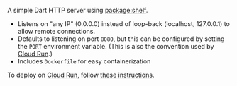 A simple Dart HTTP server using [package:shelf](https://pub.dev/packages/shelf).

- Listens on "any IP" (0.0.0.0) instead of loop-back (localhost, 127.0.0.1) to
  allow remote connections.
- Defaults to listening on port `8080`, but this can be configured by setting
  the `PORT` environment variable. (This is also the convention used by
  [Cloud Run](https://cloud.google.com/run).)
- Includes `Dockerfile` for easy containerization

To deploy on [Cloud Run](https://cloud.google.com/run), follow
[these instructions](https://cloud.google.com/run/docs/quickstarts/build-and-deploy/other).
